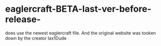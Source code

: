 # eaglercraft-BETA-last-ver-before-release-
does use the newest eaglercraft file.
And the original website was tooken down by the creator lax1Dude
